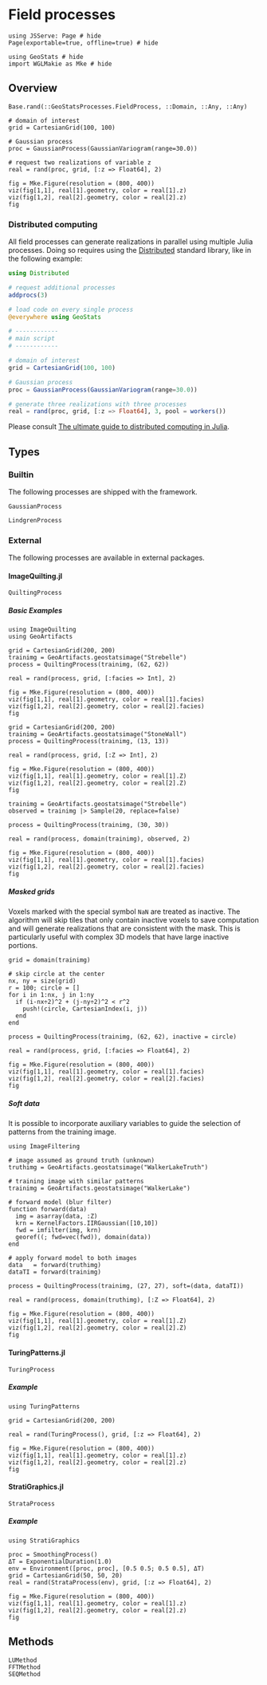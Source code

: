# Field processes

```@example fieldprocs
using JSServe: Page # hide
Page(exportable=true, offline=true) # hide

using GeoStats # hide
import WGLMakie as Mke # hide
```

## Overview

```@docs
Base.rand(::GeoStatsProcesses.FieldProcess, ::Domain, ::Any, ::Any)
```

```@example fieldprocs
# domain of interest
grid = CartesianGrid(100, 100)

# Gaussian process
proc = GaussianProcess(GaussianVariogram(range=30.0))

# request two realizations of variable z
real = rand(proc, grid, [:z => Float64], 2)

fig = Mke.Figure(resolution = (800, 400))
viz(fig[1,1], real[1].geometry, color = real[1].z)
viz(fig[1,2], real[2].geometry, color = real[2].z)
fig
```

### Distributed computing

All field processes can generate realizations in parallel
using multiple Julia processes. Doing so requires using the
[Distributed](https://docs.julialang.org/en/v1/stdlib/Distributed/)
standard library, like in the following example:

```julia
using Distributed

# request additional processes
addprocs(3)

# load code on every single process
@everywhere using GeoStats

# ------------
# main script
# ------------

# domain of interest
grid = CartesianGrid(100, 100)

# Gaussian process
proc = GaussianProcess(GaussianVariogram(range=30.0))

# generate three realizations with three processes
real = rand(proc, grid, [:z => Float64], 3, pool = workers())
```

Please consult
[The ultimate guide to distributed computing in Julia](https://github.com/Arpeggeo/julia-distributed-computing/tree/master).

## Types

### Builtin

The following processes are shipped with the framework.

```@docs
GaussianProcess
```

```@docs
LindgrenProcess
```

### External

The following processes are available in external packages.

#### ImageQuilting.jl

```@docs
QuiltingProcess
```

##### Basic Examples

```@example fieldprocs
using ImageQuilting
using GeoArtifacts

grid = CartesianGrid(200, 200)
trainimg = GeoArtifacts.geostatsimage("Strebelle")
process = QuiltingProcess(trainimg, (62, 62))

real = rand(process, grid, [:facies => Int], 2)

fig = Mke.Figure(resolution = (800, 400))
viz(fig[1,1], real[1].geometry, color = real[1].facies)
viz(fig[1,2], real[2].geometry, color = real[2].facies)
fig
```

```@example fieldprocs
grid = CartesianGrid(200, 200)
trainimg = GeoArtifacts.geostatsimage("StoneWall")
process = QuiltingProcess(trainimg, (13, 13))

real = rand(process, grid, [:Z => Int], 2)

fig = Mke.Figure(resolution = (800, 400))
viz(fig[1,1], real[1].geometry, color = real[1].Z)
viz(fig[1,2], real[2].geometry, color = real[2].Z)
fig
```

```@example fieldprocs
trainimg = GeoArtifacts.geostatsimage("Strebelle")
observed = trainimg |> Sample(20, replace=false)

process = QuiltingProcess(trainimg, (30, 30))

real = rand(process, domain(trainimg), observed, 2)

fig = Mke.Figure(resolution = (800, 400))
viz(fig[1,1], real[1].geometry, color = real[1].facies)
viz(fig[1,2], real[2].geometry, color = real[2].facies)
fig
```

##### Masked grids

Voxels marked with the special symbol `NaN` are treated as inactive.
The algorithm will skip tiles that only contain inactive voxels to 
save computation and will generate realizations that are consistent
with the mask. This is particularly useful with complex 3D models that 
have large inactive portions.

```@example fieldprocs
grid = domain(trainimg)

# skip circle at the center
nx, ny = size(grid)
r = 100; circle = []
for i in 1:nx, j in 1:ny
  if (i-nx÷2)^2 + (j-ny÷2)^2 < r^2
    push!(circle, CartesianIndex(i, j))
  end
end

process = QuiltingProcess(trainimg, (62, 62), inactive = circle)

real = rand(process, grid, [:facies => Float64], 2)

fig = Mke.Figure(resolution = (800, 400))
viz(fig[1,1], real[1].geometry, color = real[1].facies)
viz(fig[1,2], real[2].geometry, color = real[2].facies)
fig
```

##### Soft data

It is possible to incorporate auxiliary variables to guide the 
selection of patterns from the training image.

```@example fieldprocs
using ImageFiltering

# image assumed as ground truth (unknown)
truthimg = GeoArtifacts.geostatsimage("WalkerLakeTruth")

# training image with similar patterns
trainimg = GeoArtifacts.geostatsimage("WalkerLake")

# forward model (blur filter)
function forward(data)
  img = asarray(data, :Z)
  krn = KernelFactors.IIRGaussian([10,10])
  fwd = imfilter(img, krn)
  georef((; fwd=vec(fwd)), domain(data))
end

# apply forward model to both images
data   = forward(truthimg)
dataTI = forward(trainimg)

process = QuiltingProcess(trainimg, (27, 27), soft=(data, dataTI))

real = rand(process, domain(truthimg), [:Z => Float64], 2)

fig = Mke.Figure(resolution = (800, 400))
viz(fig[1,1], real[1].geometry, color = real[1].Z)
viz(fig[1,2], real[2].geometry, color = real[2].Z)
fig
```

#### TuringPatterns.jl

```@docs
TuringProcess
```

##### Example

```@example fieldprocs
using TuringPatterns

grid = CartesianGrid(200, 200)

real = rand(TuringProcess(), grid, [:z => Float64], 2)

fig = Mke.Figure(resolution = (800, 400))
viz(fig[1,1], real[1].geometry, color = real[1].z)
viz(fig[1,2], real[2].geometry, color = real[2].z)
fig
```

#### StratiGraphics.jl

```@docs
StrataProcess
```

##### Example

```@example fieldprocs
using StratiGraphics

proc = SmoothingProcess()
ΔT = ExponentialDuration(1.0)
env = Environment([proc, proc], [0.5 0.5; 0.5 0.5], ΔT)
grid = CartesianGrid(50, 50, 20)
real = rand(StrataProcess(env), grid, [:z => Float64], 2)

fig = Mke.Figure(resolution = (800, 400))
viz(fig[1,1], real[1].geometry, color = real[1].z)
viz(fig[1,2], real[2].geometry, color = real[2].z)
fig
```

## Methods

```@docs
LUMethod
FFTMethod
SEQMethod
```
